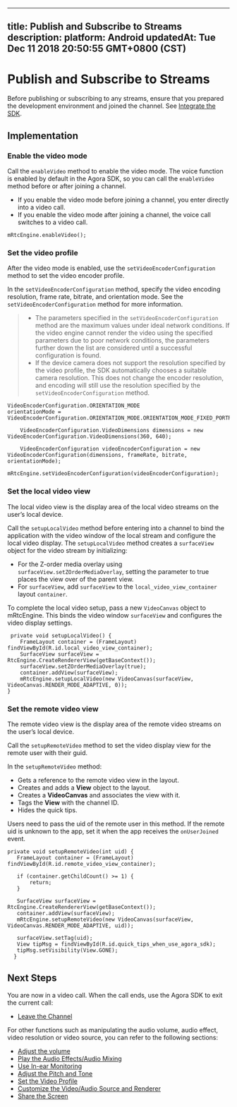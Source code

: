 
---
title: Publish and Subscribe to Streams
description: 
platform: Android
updatedAt: Tue Dec 11 2018 20:50:55 GMT+0800 (CST)
---
# Publish and Subscribe to Streams
Before publishing or subscribing to any streams, ensure that you prepared the development environment and joined the channel. See [Integrate the SDK](../../en/Video/android_video.md).

## Implementation
###  Enable the video mode
Call the `enableVideo` method to enable the video mode. The voice function is enabled by default in the Agora SDK, so you can call the `enableVideo` method before or after joining a channel.

-   If you enable the video mode before joining a channel, you enter directly into a video call.
-   If you enable the video mode after joining a channel, the voice call switches to a video call.


```
mRtcEngine.enableVideo();
```

### Set the video profile
After the video mode is enabled, use the `setVideoEncoderConfiguration` method to set the video encoder profile.

In the `setVideoEncoderConfiguration` method, specify the video encoding resolution, frame rate, bitrate, and orientation mode. See the `setVideoEncoderConfiguration` method for more information.

> -   The parameters specified in the `setVideoEncoderConfiguration` method are the maximum values under ideal network conditions. If the video engine cannot render the video using the specified parameters due to poor network conditions, the parameters further down the list are considered until a successful configuration is found.
> -   If the device camera does not support the resolution specified by the video profile, the SDK automatically chooses a suitable camera resolution. This does not change the encoder resolution, and encoding will still use the resolution specified by the `setVideoEncoderConfiguration` method.

```
VideoEncoderConfiguration.ORIENTATION_MODE
orientationMode =
VideoEncoderConfiguration.ORIENTATION_MODE.ORIENTATION_MODE_FIXED_PORTRAIT;

    VideoEncoderConfiguration.VideoDimensions dimensions = new VideoEncoderConfiguration.VideoDimensions(360, 640);

    VideoEncoderConfiguration videoEncoderConfiguration = new VideoEncoderConfiguration(dimensions, frameRate, bitrate, orientationMode);

mRtcEngine.setVideoEncoderConfiguration(videoEncoderConfiguration);
```

### Set the local video view
The local video view is the display area of the local video streams on the user’s local device.

Call the `setupLocalVideo` method before entering into a channel to bind the application with the video window of the local stream and configure the local video display. The `setupLocalVideo` method creates a `surfaceView` object for the video stream by initializing:

-   For the Z-order media overlay using `surfaceView.setZOrderMediaOverlay`, setting the parameter to true places the view over of the parent view.
-   For `surfaceView`, add `surfaceView` to the `local_video_view_container` layout `container`.

To complete the local video setup, pass a new `VideoCanvas` object to mRtcEngine. This binds the video window `surfaceView` and configures the video display settings.

```
 private void setupLocalVideo() {
    FrameLayout container = (FrameLayout) findViewById(R.id.local_video_view_container);
    SurfaceView surfaceView = RtcEngine.CreateRendererView(getBaseContext());
    surfaceView.setZOrderMediaOverlay(true);
    container.addView(surfaceView);
    mRtcEngine.setupLocalVideo(new VideoCanvas(surfaceView, VideoCanvas.RENDER_MODE_ADAPTIVE, 0));
}
```

### Set the remote video view
The remote video view is the display area of the remote video streams on the user’s local device.

Call the `setupRemoteVideo` method to set the video display view for the remote user with their guid.

In the `setupRemoteVideo` method:

-   Gets a reference to the remote video view in the layout.
-   Creates and adds a **View** object to the layout.
-   Creates a **VideoCanvas** and associates the view with it.
-   Tags the **View** with the channel ID.
-   Hides the quick tips.

Users need to pass the uid of the remote user in this method. If the remote uid is unknown to the app, set it when the app receives the `onUserJoined` event.


```
private void setupRemoteVideo(int uid) {
   FrameLayout container = (FrameLayout) findViewById(R.id.remote_video_view_container);

   if (container.getChildCount() >= 1) {
       return;
   }

   SurfaceView surfaceView = RtcEngine.CreateRendererView(getBaseContext());
   container.addView(surfaceView);
   mRtcEngine.setupRemoteVideo(new VideoCanvas(surfaceView, VideoCanvas.RENDER_MODE_ADAPTIVE, uid));

   surfaceView.setTag(uid);
   View tipMsg = findViewById(R.id.quick_tips_when_use_agora_sdk);
   tipMsg.setVisibility(View.GONE);
  }
```

## Next Steps
You are now in a video call. When the call ends, use the Agora SDK to exit the current call:

- [Leave the Channel](../../en/Video/leave_android.md)

For other functions such as manipulating the audio volume, audio effect, video resolution or video source, you can refer to the following sections:

- [Adjust the volume](../../en/Video/volume_android.md)
- [Play the Audio Effects/Audio Mixing](../../en/Video/effect_mixing_android.md)
- [Use In-ear Monitoring](../../en/Video/in-ear_android.md)
- [Adjust the Pitch and Tone](../../en/Video/voice_effect_android.md)
- [Set the Video Profile](../../en/Video/videoProfile_android.md)
- [Customize the Video/Audio Source and Renderer](../../en/Video/custom_video_android.md)
- [Share the Screen](../../en/Video/screensharing_android.md)
